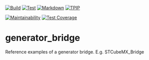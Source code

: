 [![Build](https://github.com/Open-CMSIS-Pack/generator-bridge/actions/workflows/build.yml/badge.svg)](https://github.com/Open-CMSIS-Pack/generator-bridge/actions/workflows/build.yml)
[![Test](https://github.com/Open-CMSIS-Pack/generator-bridge/actions/workflows/test.yml/badge.svg)](https://github.com/Open-CMSIS-Pack/generator-bridge/actions/workflows/test.yml)
[![Markdown](https://github.com/Open-CMSIS-Pack/generator-bridge/actions/workflows/markdown.yml/badge.svg)](https://github.com/Open-CMSIS-Pack/generator-bridge/actions/workflows/markdown.yml)
[![TPIP](https://github.com/Open-CMSIS-Pack/generator-bridge/actions/workflows/tpip-check.yml/badge.svg)](https://github.com/Open-CMSIS-Pack/generator-bridge/actions/workflows/tpip-check.yml)

[![Maintainability](https://api.codeclimate.com/v1/badges/34a60fa31d662d3a1c9a/maintainability)](https://codeclimate.com/github/Open-CMSIS-Pack/generator-bridge/maintainability)
[![Test Coverage](https://api.codeclimate.com/v1/badges/34a60fa31d662d3a1c9a/test_coverage)](https://codeclimate.com/github/Open-CMSIS-Pack/generator-bridge/test_coverage)

# generator_bridge

Reference examples of a generator bridge. E.g. STCubeMX_Bridge
